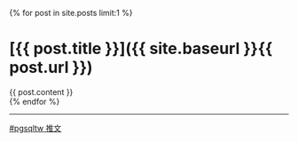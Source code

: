 {% for post in site.posts limit:1 %}
# [{{ post.title }}]({{ site.baseurl }}{{ post.url }})
<div>{{ post.content }}</div>
{% endfor %}

---

<a style="width:90%; margin:auto;" class="twitter-timeline" data-dnt="true" href="https://twitter.com/hashtag/pgsqltw" data-widget-id="913031727135772674">#pgsqltw 推文</a>
<script>!function(d,s,id){var js,fjs=d.getElementsByTagName(s)[0],p=/^http:/.test(d.location)?'http':'https';if(!d.getElementById(id)){js=d.createElement(s);js.id=id;js.src=p+"://platform.twitter.com/widgets.js";fjs.parentNode.insertBefore(js,fjs);}}(document,"script","twitter-wjs");</script>
          
          
